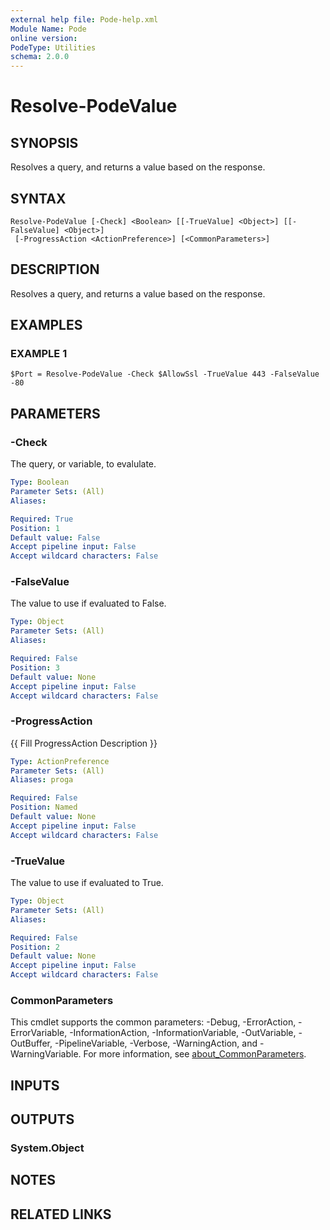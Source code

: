 ```yaml
---
external help file: Pode-help.xml
Module Name: Pode
online version:
PodeType: Utilities
schema: 2.0.0
---
```


# Resolve-PodeValue

## SYNOPSIS
Resolves a query, and returns a value based on the response.

## SYNTAX

```
Resolve-PodeValue [-Check] <Boolean> [[-TrueValue] <Object>] [[-FalseValue] <Object>]
 [-ProgressAction <ActionPreference>] [<CommonParameters>]
```

## DESCRIPTION
Resolves a query, and returns a value based on the response.

## EXAMPLES

### EXAMPLE 1
```
$Port = Resolve-PodeValue -Check $AllowSsl -TrueValue 443 -FalseValue -80
```

## PARAMETERS

### -Check
The query, or variable, to evalulate.

```yaml
Type: Boolean
Parameter Sets: (All)
Aliases:

Required: True
Position: 1
Default value: False
Accept pipeline input: False
Accept wildcard characters: False
```

### -FalseValue
The value to use if evaluated to False.

```yaml
Type: Object
Parameter Sets: (All)
Aliases:

Required: False
Position: 3
Default value: None
Accept pipeline input: False
Accept wildcard characters: False
```

### -ProgressAction
{{ Fill ProgressAction Description }}

```yaml
Type: ActionPreference
Parameter Sets: (All)
Aliases: proga

Required: False
Position: Named
Default value: None
Accept pipeline input: False
Accept wildcard characters: False
```

### -TrueValue
The value to use if evaluated to True.

```yaml
Type: Object
Parameter Sets: (All)
Aliases:

Required: False
Position: 2
Default value: None
Accept pipeline input: False
Accept wildcard characters: False
```

### CommonParameters
This cmdlet supports the common parameters: -Debug, -ErrorAction, -ErrorVariable, -InformationAction, -InformationVariable, -OutVariable, -OutBuffer, -PipelineVariable, -Verbose, -WarningAction, and -WarningVariable. For more information, see [about_CommonParameters](http://go.microsoft.com/fwlink/?LinkID=113216).

## INPUTS

## OUTPUTS

### System.Object
## NOTES

## RELATED LINKS
